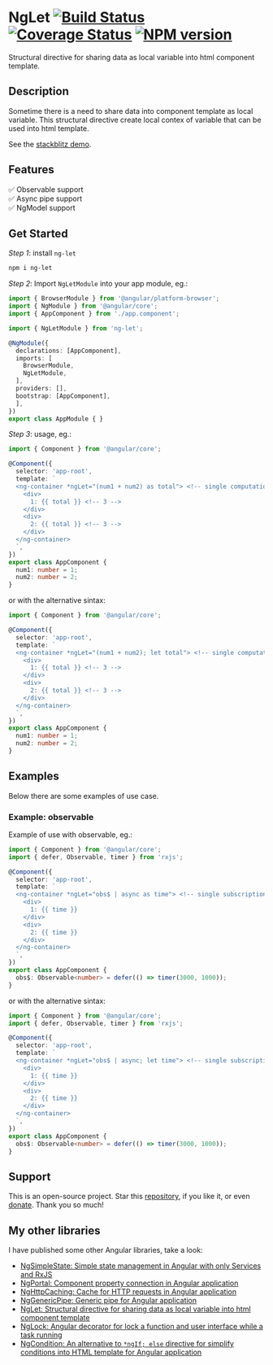# NgLet [![Build Status](https://app.travis-ci.com/nigrosimone/ng-let.svg?branch=main)](https://app.travis-ci.com/nigrosimone/ng-let) [![Coverage Status](https://coveralls.io/repos/github/nigrosimone/ng-let/badge.svg?branch=main)](https://coveralls.io/github/nigrosimone/ng-let?branch=main) [![NPM version](https://img.shields.io/npm/v/ng-let.svg)](https://www.npmjs.com/package/ng-let)

Structural directive for sharing data as local variable into html component template.

## Description

Sometime there is a need to share data into component template as local variable. 
This structural directive create local contex of variable that can be used into html template.

See the [stackblitz demo](https://stackblitz.com/edit/demo-ng-let?file=src%2Fapp%2Fapp.component.ts).

## Features

✅ Observable support<br>
✅ Async pipe support<br>
✅ NgModel support<br>

## Get Started

*Step 1*: install `ng-let`

```bash
npm i ng-let
```

*Step 2*: Import `NgLetModule` into your app module, eg.:

```ts
import { BrowserModule } from '@angular/platform-browser';
import { NgModule } from '@angular/core';
import { AppComponent } from './app.component';

import { NgLetModule } from 'ng-let';

@NgModule({
  declarations: [AppComponent],
  imports: [
    BrowserModule,
    NgLetModule,
  ],
  providers: [],
  bootstrap: [AppComponent],
  ],
})
export class AppModule { }
```

*Step 3*: usage, eg.:

```ts
import { Component } from '@angular/core';

@Component({
  selector: 'app-root',
  template: `
  <ng-container *ngLet="(num1 + num2) as total"> <!-- single computation -->
    <div>
      1: {{ total }} <!-- 3 -->
    </div>
    <div>
      2: {{ total }} <!-- 3 -->
    </div>
  </ng-container> 
  `,
})
export class AppComponent {
  num1: number = 1;
  num2: number = 2;
}
```

or with the alternative sintax:

```ts
import { Component } from '@angular/core';

@Component({
  selector: 'app-root',
  template: `
  <ng-container *ngLet="(num1 + num2); let total"> <!-- single computation -->
    <div>
      1: {{ total }} <!-- 3 -->
    </div>
    <div>
      2: {{ total }} <!-- 3 -->
    </div>
  </ng-container> 
  `,
})
export class AppComponent {
  num1: number = 1;
  num2: number = 2;
}
```

## Examples

Below there are some examples of use case.

### Example: observable

Example of use with observable, eg.:

```ts
import { Component } from '@angular/core';
import { defer, Observable, timer } from 'rxjs';

@Component({
  selector: 'app-root',
  template: `
  <ng-container *ngLet="obs$ | async as time"> <!-- single subscription -->
    <div>
      1: {{ time }}
    </div>
    <div>
      2: {{ time }}
    </div>
  </ng-container>
  `,
})
export class AppComponent {
  obs$: Observable<number> = defer(() => timer(3000, 1000));
}
```

or with the alternative sintax:

```ts
import { Component } from '@angular/core';
import { defer, Observable, timer } from 'rxjs';

@Component({
  selector: 'app-root',
  template: `
  <ng-container *ngLet="obs$ | async; let time"> <!-- single subscription -->
    <div>
      1: {{ time }}
    </div>
    <div>
      2: {{ time }}
    </div>
  </ng-container>
  `,
})
export class AppComponent {
  obs$: Observable<number> = defer(() => timer(3000, 1000));
}
```

## Support

This is an open-source project. Star this [repository](https://github.com/nigrosimone/ng-let), if you like it, or even [donate](https://www.paypal.com/paypalme/snwp). Thank you so much! 

## My other libraries

I have published some other Angular libraries, take a look:

 - [NgSimpleState: Simple state management in Angular with only Services and RxJS](https://www.npmjs.com/package/ng-simple-state)
 - [NgPortal: Component property connection in Angular application](https://www.npmjs.com/package/ng-portal)
 - [NgHttpCaching: Cache for HTTP requests in Angular application](https://www.npmjs.com/package/ng-http-caching)
 - [NgGenericPipe: Generic pipe for Angular application](https://www.npmjs.com/package/ng-generic-pipe)
 - [NgLet: Structural directive for sharing data as local variable into html component template](https://www.npmjs.com/package/ng-let)
 - [NgLock: Angular decorator for lock a function and user interface while a task running](https://www.npmjs.com/package/ng-lock)
 - [NgCondition: An alternative to `*ngIf; else` directive for simplify conditions into HTML template for Angular application](https://www.npmjs.com/package/ng-condition)
